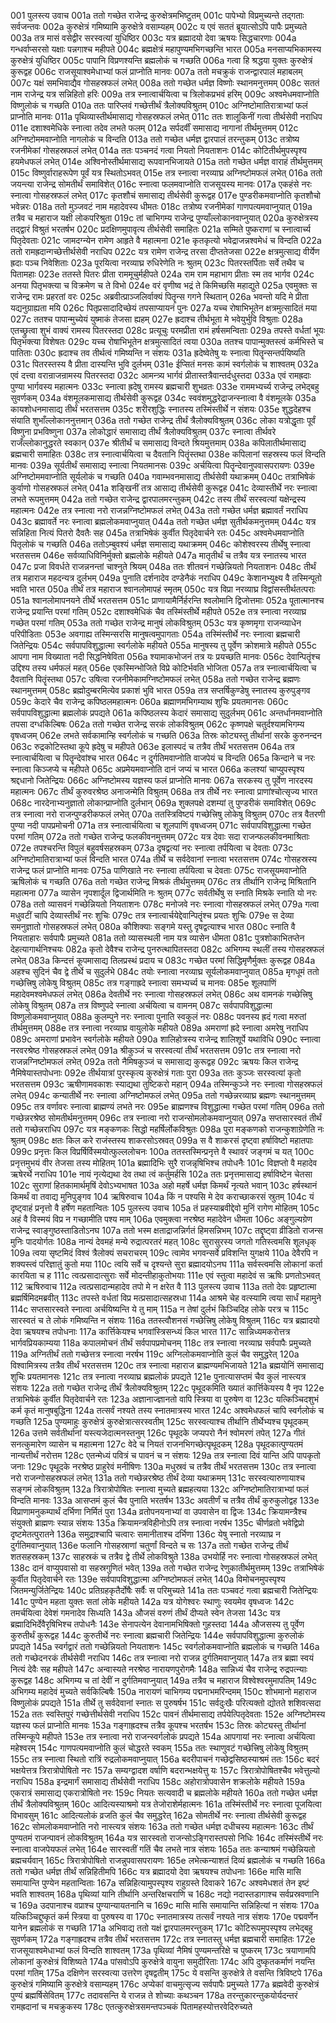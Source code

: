 001	पुलस्त्य उवाच
001a	ततो गच्छेत राजेन्द्र कुरुक्षेत्रमभिष्टुतम्
001c	पापेभ्यो विप्रमुच्यन्ते तद्गताः सर्वजन्तवः
002a	कुरुक्षेत्रं गमिष्यामि कुरुक्षेत्रे वसाम्यहम्
002c	य एवं सततं ब्रूयात्सोऽपि पापैः प्रमुच्यते
003a	तत्र मासं वसेद्वीर सरस्वत्यां युधिष्ठिर
003c	यत्र ब्रह्मादयो देवा ऋषयः सिद्धचारणाः
004a	गन्धर्वाप्सरसो यक्षाः पन्नगाश्च महीपते
004c	ब्रह्मक्षेत्रं महापुण्यमभिगच्छन्ति भारत
005a	मनसाप्यभिकामस्य कुरुक्षेत्रं युधिष्ठिर
005c	पापानि विप्रणश्यन्ति ब्रह्मलोकं च गच्छति
006a	गत्वा हि श्रद्धया युक्तः कुरुक्षेत्रं कुरूद्वह
006c	राजसूयाश्वमेधाभ्यां फलं प्राप्नोति मानवः
007a	ततो मचक्रुकं राजन्द्वारपालं महाबलम्
007c	यक्षं समभिवाद्यैव गोसहस्रफलं लभेत्
008a	ततो गच्छेत धर्मज्ञ विष्णोः स्थानमनुत्तमम्
008c	सततं नाम राजेन्द्र यत्र सन्निहितो हरिः
009a	तत्र स्नात्वार्चयित्वा च त्रिलोकप्रभवं हरिम्
009c	अश्वमेधमवाप्नोति विष्णुलोकं च गच्छति
010a	ततः पारिप्लवं गच्छेत्तीर्थं त्रैलोक्यविश्रुतम्
010c	अग्निष्टोमातिरात्राभ्यां फलं प्राप्नोति मानवः
011a	पृथिव्यास्तीर्थमासाद्य गोसहस्रफलं लभेत्
011c	ततः शालूकिनीं गत्वा तीर्थसेवी नराधिप
011e	दशाश्वमेधिके स्नात्वा तदेव लभते फलम्
012a	सर्पदर्वीं समासाद्य नागानां तीर्थमुत्तमम्
012c	अग्निष्टोममवाप्नोति नागलोकं च विन्दति
013a	ततो गच्छेत धर्मज्ञ द्वारपालं तरन्तुकम्
013c	तत्रोष्य रजनीमेकां गोसहस्रफलं लभेत्
014a	ततः पञ्चनदं गत्वा नियतो नियताशनः
014c	कोटितीर्थमुपस्पृश्य हयमेधफलं लभेत्
014e	अश्विनोस्तीर्थमासाद्य रूपवानभिजायते
015a	ततो गच्छेत धर्मज्ञ वाराहं तीर्थमुत्तमम्
015c	विष्णुर्वाराहरूपेण पूर्वं यत्र स्थितोऽभवत्
015e	तत्र स्नात्वा नरव्याघ्र अग्निष्टोमफलं लभेत्
016a	ततो जयन्त्या राजेन्द्र सोमतीर्थं समाविशेत्
016c	स्नात्वा फलमवाप्नोति राजसूयस्य मानवः
017a	एकहंसे नरः स्नात्वा गोसहस्रफलं लभेत्
017c	कृतशौचं समासाद्य तीर्थसेवी कुरूद्वह
017e	पुण्डरीकमवाप्नोति कृतशौचो भवेन्नरः
018a	ततो मुञ्जवटं नाम महादेवस्य धीमतः
018c	तत्रोष्य रजनीमेकां गाणपत्यमवाप्नुयात्
019a	तत्रैव च महाराज यक्षी लोकपरिश्रुता
019c	तां चाभिगम्य राजेन्द्र पुण्याँल्लोकानवाप्नुयात्
020a	कुरुक्षेत्रस्य तद्द्वारं विश्रुतं भरतर्षभ
020c	प्रदक्षिणमुपावृत्य तीर्थसेवी समाहितः
021a	सम्मिते पुष्कराणां च स्नात्वार्च्य पितृदेवताः
021c	जामदग्न्येन रामेण आहृते वै महात्मना
021e	कृतकृत्यो भवेद्राजन्नश्वमेधं च विन्दति
022a	ततो रामह्रदान्गच्छेत्तीर्थसेवी नराधिप
022c	यत्र रामेण राजेन्द्र तरसा दीप्ततेजसा
022e	क्षत्रमुत्साद्य वीर्येण ह्रदाः पञ्च निवेशिताः
023a	पूरयित्वा नरव्याघ्र रुधिरेणेति नः श्रुतम्
023c	पितरस्तर्पिताः सर्वे तथैव च पितामहाः
023e	ततस्ते पितरः प्रीता राममूचुर्महीपते
024a	राम राम महाभाग प्रीताः स्म तव भार्गव
024c	अनया पितृभक्त्या च विक्रमेण च ते विभो
024e	वरं वृणीष्व भद्रं ते किमिच्छसि महाद्युते
025a	एवमुक्तः स राजेन्द्र रामः प्रहरतां वरः
025c	अब्रवीत्प्राञ्जलिर्वाक्यं पितॄन्स गगने स्थितान्
026a	भवन्तो यदि मे प्रीता यद्यनुग्राह्यता मयि
026c	पितृप्रसादादिच्छेयं तपसाप्यायनं पुनः
027a	यच्च रोषाभिभूतेन क्षत्रमुत्सादितं मया
027c	ततश्च पापान्मुच्येयं युष्माकं तेजसा ह्यहम्
027e	ह्रदाश्च तीर्थभूता मे भवेयुर्भुवि विश्रुताः
028a	एतच्छ्रुत्वा शुभं वाक्यं रामस्य पितरस्तदा
028c	प्रत्यूचुः परमप्रीता रामं हर्षसमन्विताः
029a	तपस्ते वर्धतां भूयः पितृभक्त्या विशेषतः
029c	यच्च रोषाभिभूतेन क्षत्रमुत्सादितं त्वया
030a	ततश्च पापान्मुक्तस्त्वं कर्मभिस्ते च पातिताः
030c	ह्रदाश्च तव तीर्थत्वं गमिष्यन्ति न संशयः
031a	ह्रदेष्वेतेषु यः स्नात्वा पितॄन्सन्तर्पयिष्यति
031c	पितरस्तस्य वै प्रीता दास्यन्ति भुवि दुर्लभम्
031e	ईप्सितं मनसः कामं स्वर्गलोकं च शाश्वतम्
032a	एवं दत्त्वा वरान्राजन्रामस्य पितरस्तदा
032c	आमन्त्र्य भार्गवं प्रीतास्तत्रैवान्तर्दधुस्तदा
033a	एवं रामह्रदाः पुण्या भार्गवस्य महात्मनः
033c	स्नात्वा ह्रदेषु रामस्य ब्रह्मचारी शुभव्रतः
033e	राममभ्यर्च्य राजेन्द्र लभेद्बहु सुवर्णकम्
034a	वंशमूलकमासाद्य तीर्थसेवी कुरूद्वह
034c	स्ववंशमुद्धरेद्राजन्स्नात्वा वै वंशमूलके
035a	कायशोधनमासाद्य तीर्थं भरतसत्तम
035c	शरीरशुद्धिः स्नातस्य तस्मिंस्तीर्थे न संशयः
035e	शुद्धदेहश्च संयाति शुभाँल्लोकाननुत्तमान्
036a	ततो गच्छेत राजेन्द्र तीर्थं त्रैलोक्यविश्रुतम्
036c	लोका यत्रोद्धृताः पूर्वं विष्णुना प्रभविष्णुना
037a	लोकोद्धारं समासाद्य तीर्थं त्रैलोक्यविश्रुतम्
037c	स्नात्वा तीर्थवरे राजँल्लोकानुद्धरते स्वकान्
037e	श्रीतीर्थं च समासाद्य विन्दते श्रियमुत्तमाम्
038a	कपिलातीर्थमासाद्य ब्रह्मचारी समाहितः
038c	तत्र स्नात्वार्चयित्वा च दैवतानि पितॄंस्तथा
038e	कपिलानां सहस्रस्य फलं विन्दति मानवः
039a	सूर्यतीर्थं समासाद्य स्नात्वा नियतमानसः
039c	अर्चयित्वा पितॄन्देवानुपवासपरायणः
039e	अग्निष्टोममवाप्नोति सूर्यलोकं च गच्छति
040a	गवाम्भवनमासाद्य तीर्थसेवी यथाक्रमम्
040c	तत्राभिषेकं कुर्वाणो गोसहस्रफलं लभेत्
041a	शङ्खिनीं तत्र आसाद्य तीर्थसेवी कुरूद्वह
041c	देव्यास्तीर्थे नरः स्नात्वा लभते रूपमुत्तमम्
042a	ततो गच्छेत राजेन्द्र द्वारपालमरन्तुकम्
042c	तस्य तीर्थं सरस्वत्यां यक्षेन्द्रस्य महात्मनः
042e	तत्र स्नात्वा नरो राजन्नग्निष्टोमफलं लभेत्
043a	ततो गच्छेत धर्मज्ञ ब्रह्मावर्तं नराधिप
043c	ब्रह्मावर्ते नरः स्नात्वा ब्रह्मलोकमवाप्नुयात्
044a	ततो गच्छेत धर्मज्ञ सुतीर्थकमनुत्तमम्
044c	यत्र सन्निहिता नित्यं पितरो दैवतैः सह
045a	तत्राभिषेकं कुर्वीत पितृदेवार्चने रतः
045c	अश्वमेधमवाप्नोति पितृलोकं च गच्छति
046a	ततोऽम्बुवश्यं धर्मज्ञ समासाद्य यथाक्रमम्
046c	कोशेश्वरस्य तीर्थेषु स्नात्वा भरतसत्तम
046e	सर्वव्याधिविनिर्मुक्तो ब्रह्मलोके महीयते
047a	मातृतीर्थं च तत्रैव यत्र स्नातस्य भारत
047c	प्रजा विवर्धते राजन्ननन्तां चाश्नुते श्रियम्
048a	ततः शीतवनं गच्छेन्नियतो नियताशनः
048c	तीर्थं तत्र महाराज महदन्यत्र दुर्लभम्
049a	पुनाति दर्शनादेव दण्डेनैकं नराधिप
049c	केशानभ्युक्ष्य वै तस्मिन्पूतो भवति भारत
050a	तीर्थं तत्र महाराज श्वानलोमापहं स्मृतम्
050c	यत्र विप्रा नरव्याघ्र विद्वांसस्तीर्थतत्पराः
051a	श्वानलोमापनयने तीर्थे भरतसत्तम
051c	प्राणायामैर्निर्हरन्ति श्वलोमानि द्विजोत्तमाः
052a	पूतात्मानश्च राजेन्द्र प्रयान्ति परमां गतिम्
052c	दशाश्वमेधिकं चैव तस्मिंस्तीर्थे महीपते
052e	तत्र स्नात्वा नरव्याघ्र गच्छेत परमां गतिम्
053a	ततो गच्छेत राजेन्द्र मानुषं लोकविश्रुतम्
053c	यत्र कृष्णमृगा राजन्व्याधेन परिपीडिताः
053e	अवगाह्य तस्मिन्सरसि मानुषत्वमुपागताः
054a	तस्मिंस्तीर्थे नरः स्नात्वा ब्रह्मचारी जितेन्द्रियः
054c	सर्वपापविशुद्धात्मा स्वर्गलोके महीयते
055a	मानुषस्य तु पूर्वेण क्रोशमात्रे महीपते
055c	आपगा नाम विख्याता नदी सिद्धनिषेविता
056a	श्यामाकभोजनं तत्र यः प्रयच्छति मानवः
056c	देवान्पितॄंश्च उद्दिश्य तस्य धर्मफलं महत्
056e	एकस्मिन्भोजिते विप्रे कोटिर्भवति भोजिता
057a	तत्र स्नात्वार्चयित्वा च दैवतानि पितॄंस्तथा
057c	उषित्वा रजनीमेकामग्निष्टोमफलं लभेत्
058a	ततो गच्छेत राजेन्द्र ब्रह्मणः स्थानमुत्तमम्
058c	ब्रह्मोदुम्बरमित्येव प्रकाशं भुवि भारत
059a	तत्र सप्तर्षिकुण्डेषु स्नातस्य कुरुपुङ्गव
059c	केदारे चैव राजेन्द्र कपिष्ठलमहात्मनः
060a	ब्रह्माणमभिगम्याथ शुचिः प्रयतमानसः
060c	सर्वपापविशुद्धात्मा ब्रह्मलोकं प्रपद्यते
061a	कपिष्ठलस्य केदारं समासाद्य सुदुर्लभम्
061c	अन्तर्धानमवाप्नोति तपसा दग्धकिल्बिषः
062a	ततो गच्छेत राजेन्द्र सरकं लोकविश्रुतम्
062c	कृष्णपक्षे चतुर्दश्यामभिगम्य वृषध्वजम्
062e	लभते सर्वकामान्हि स्वर्गलोकं च गच्छति
063a	तिस्रः कोट्यस्तु तीर्थानां सरके कुरुनन्दन
063c	रुद्रकोटिस्तथा कूपे ह्रदेषु च महीपते
063e	इलास्पदं च तत्रैव तीर्थं भरतसत्तम
064a	तत्र स्नात्वार्चयित्वा च पितॄन्देवांश्च भारत
064c	न दुर्गतिमवाप्नोति वाजपेयं च विन्दति
065a	किन्दाने च नरः स्नात्वा किञ्जप्ये च महीपते
065c	अप्रमेयमवाप्नोति दानं जप्यं च भारत
066a	कलश्यां चाप्युपस्पृश्य श्रद्दधानो जितेन्द्रियः
066c	अग्निष्टोमस्य यज्ञस्य फलं प्राप्नोति मानवः
067a	सरकस्य तु पूर्वेण नारदस्य महात्मनः
067c	तीर्थं कुरुवरश्रेष्ठ अनाजन्मेति विश्रुतम्
068a	तत्र तीर्थे नरः स्नात्वा प्राणांश्चोत्सृज्य भारत
068c	नारदेनाभ्यनुज्ञातो लोकान्प्राप्नोति दुर्लभान्
069a	शुक्लपक्षे दशम्यां तु पुण्डरीकं समाविशेत्
069c	तत्र स्नात्वा नरो राजन्पुण्डरीकफलं लभेत्
070a	ततस्त्रिविष्टपं गच्छेत्त्रिषु लोकेषु विश्रुतम्
070c	तत्र वैतरणी पुण्या नदी पापप्रमोचनी
071a	तत्र स्नात्वार्चयित्वा च शूलपाणिं वृषध्वजम्
071c	सर्वपापविशुद्धात्मा गच्छेत परमां गतिम्
072a	ततो गच्छेत राजेन्द्र फलकीवनमुत्तमम्
072c	यत्र देवाः सदा राजन्फलकीवनमाश्रिताः
072e	तपश्चरन्ति विपुलं बहुवर्षसहस्रकम्
073a	दृषद्वत्यां नरः स्नात्वा तर्पयित्वा च देवताः
073c	अग्निष्टोमातिरात्राभ्यां फलं विन्दति भारत
074a	तीर्थे च सर्वदेवानां स्नात्वा भरतसत्तम
074c	गोसहस्रस्य राजेन्द्र फलं प्राप्नोति मानवः
075a	पाणिखाते नरः स्नात्वा तर्पयित्वा च देवताः
075c	राजसूयमवाप्नोति ऋषिलोकं च गच्छति
076a	ततो गच्छेत राजेन्द्र मिश्रकं तीर्थमुत्तमम्
076c	तत्र तीर्थानि राजेन्द्र मिश्रितानि महात्मना
077a	व्यासेन नृपशार्दूल द्विजार्थमिति नः श्रुतम्
077c	सर्वतीर्थेषु स स्नाति मिश्रके स्नाति यो नरः
078a	ततो व्यासवनं गच्छेन्नियतो नियताशनः
078c	मनोजवे नरः स्नात्वा गोसहस्रफलं लभेत्
079a	गत्वा मधुवटीं चापि देव्यास्तीर्थं नरः शुचिः
079c	तत्र स्नात्वार्चयेद्देवान्पितॄंश्च प्रयतः शुचिः
079e	स देव्या समनुज्ञातो गोसहस्रफलं लभेत्
080a	कौशिक्याः सङ्गमे यस्तु दृषद्वत्याश्च भारत
080c	स्नाति वै नियताहारः सर्वपापैः प्रमुच्यते
081a	ततो व्यासस्थली नाम यत्र व्यासेन धीमता
081c	पुत्रशोकाभितप्तेन देहत्यागार्थनिश्चयः
082a	कृतो देवैश्च राजेन्द्र पुनरुत्थापितस्तदा
082c	अभिगम्य स्थलीं तस्य गोसहस्रफलं लभेत्
083a	किन्दत्तं कूपमासाद्य तिलप्रस्थं प्रदाय च
083c	गच्छेत परमां सिद्धिमृणैर्मुक्तः कुरूद्वह
084a	अहश्च सुदिनं चैव द्वे तीर्थे च सुदुर्लभे
084c	तयोः स्नात्वा नरव्याघ्र सूर्यलोकमवाप्नुयात्
085a	मृगधूमं ततो गच्छेत्त्रिषु लोकेषु विश्रुतम्
085c	तत्र गङ्गाह्रदे स्नात्वा समभ्यर्च्य च मानवः
085e	शूलपाणिं महादेवमश्वमेधफलं लभेत्
086a	देवतीर्थे नरः स्नात्वा गोसहस्रफलं लभेत्
086c	अथ वामनकं गच्छेत्त्रिषु लोकेषु विश्रुतम्
087a	तत्र विष्णुपदे स्नात्वा अर्चयित्वा च वामनम्
087c	सर्वपापविशुद्धात्मा विष्णुलोकमवाप्नुयात्
088a	कुलम्पुने नरः स्नात्वा पुनाति स्वकुलं नरः
088c	पवनस्य ह्रदं गत्वा मरुतां तीर्थमुत्तमम्
088e	तत्र स्नात्वा नरव्याघ्र वायुलोके महीयते
089a	अमराणां ह्रदे स्नात्वा अमरेषु नराधिप
089c	अमराणां प्रभावेन स्वर्गलोके महीयते
090a	शालिहोत्रस्य राजेन्द्र शालिशूर्पे यथाविधि
090c	स्नात्वा नरवरश्रेष्ठ गोसहस्रफलं लभेत्
091a	श्रीकुञ्जं च सरस्वत्यां तीर्थं भरतसत्तम
091c	तत्र स्नात्वा नरो राजन्नग्निष्टोमफलं लभेत्
092a	ततो नैमिषकुञ्जं च समासाद्य कुरूद्वह
092c	ऋषयः किल राजेन्द्र नैमिषेयास्तपोधनाः
092e	तीर्थयात्रां पुरस्कृत्य कुरुक्षेत्रं गताः पुरा
093a	ततः कुञ्जः सरस्वत्यां कृतो भरतसत्तम
093c	ऋषीणामवकाशः स्याद्यथा तुष्टिकरो महान्
094a	तस्मिन्कुञ्जे नरः स्नात्वा गोसहस्रफलं लभेत्
094c	कन्यातीर्थे नरः स्नात्वा अग्निष्टोमफलं लभेत्
095a	ततो गच्छेन्नरव्याघ्र ब्रह्मणः स्थानमुत्तमम्
095c	तत्र वर्णावरः स्नात्वा ब्राह्मण्यं लभते नरः
095e	ब्राह्मणश्च विशुद्धात्मा गच्छेत परमां गतिम्
096a	ततो गच्छेन्नरश्रेष्ठ सोमतीर्थमनुत्तमम्
096c	तत्र स्नात्वा नरो राजन्सोमलोकमवाप्नुयात्
097a	सप्तसारस्वतं तीर्थं ततो गच्छेन्नराधिप
097c	यत्र मङ्कणकः सिद्धो महर्षिर्लोकविश्रुतः
098a	पुरा मङ्कणको राजन्कुशाग्रेणेति नः श्रुतम्
098c	क्षतः किल करे राजंस्तस्य शाकरसोऽस्रवत्
099a	स वै शाकरसं दृष्ट्वा हर्षाविष्टो महातपाः
099c	प्रनृत्तः किल विप्रर्षिर्विस्मयोत्फुल्ललोचनः
100a	ततस्तस्मिन्प्रनृत्ते वै स्थावरं जङ्गमं च यत्
100c	प्रनृत्तमुभयं वीर तेजसा तस्य मोहितम्
101a	ब्रह्मादिभिः सुरै राजन्नृषिभिश्च तपोधनैः
101c	विज्ञप्तो वै महादेव ऋषेरर्थे नराधिप
101e	नायं नृत्येद्यथा देव तथा त्वं कर्तुमर्हसि
102a	ततः प्रनृत्तमासाद्य हर्षाविष्टेन चेतसा
102c	सुराणां हितकामार्थमृषिं देवोऽभ्यभाषत
103a	अहो महर्षे धर्मज्ञ किमर्थं नृत्यते भवान्
103c	हर्षस्थानं किमर्थं वा तवाद्य मुनिपुङ्गव
104	ऋषिरुवाच
104a	किं न पश्यसि मे देव कराच्छाकरसं स्रुतम्
104c	यं दृष्ट्वाहं प्रनृत्तो वै हर्षेण महतान्वितः
105	पुलस्त्य उवाच
105a	तं प्रहस्याब्रवीद्देवो मुनिं रागेण मोहितम्
105c	अहं वै विस्मयं विप्र न गच्छामीति पश्य माम्
106a	एवमुक्त्वा नरश्रेष्ठ महादेवेन धीमता
106c	अङ्गुल्यग्रेण राजेन्द्र स्वाङ्गुष्ठस्ताडितोऽनघ
107a	ततो भस्म क्षताद्राजन्निर्गतं हिमसन्निभम्
107c	तद्दृष्ट्वा व्रीडितो राजन्स मुनिः पादयोर्गतः
108a	नान्यं देवमहं मन्ये रुद्रात्परतरं महत्
108c	सुरासुरस्य जगतो गतिस्त्वमसि शूलधृक्
109a	त्वया सृष्टमिदं विश्वं त्रैलोक्यं सचराचरम्
109c	त्वामेव भगवन्सर्वे प्रविशन्ति युगक्षये
110a	देवैरपि न शक्यस्त्वं परिज्ञातुं कुतो मया
110c	त्वयि सर्वे च दृश्यन्ते सुरा ब्रह्मादयोऽनघ
111a	सर्वस्त्वमसि लोकानां कर्ता कारयिता च ह
111c	त्वत्प्रसादात्सुराः सर्वे मोदन्तीहाकुतोभयाः
111e	एवं स्तुत्वा महादेवं स ऋषिः प्रणतोऽभवत्
112	ऋषिरुवाच
112a	त्वत्प्रसादान्महादेव तपो मे न क्षरेत वै
113	पुलस्त्य उवाच
113a	ततो देवः प्रहृष्टात्मा ब्रह्मर्षिमिदमब्रवीत्
113c	तपस्ते वर्धतां विप्र मत्प्रसादात्सहस्रधा
114a	आश्रमे चेह वत्स्यामि त्वया सार्धं महामुने
114c	सप्तसारस्वते स्नात्वा अर्चयिष्यन्ति ये तु माम्
115a	न तेषां दुर्लभं किञ्चिदिह लोके परत्र च
115c	सारस्वतं च ते लोकं गमिष्यन्ति न संशयः
116a	ततस्त्वौशनसं गच्छेत्त्रिषु लोकेषु विश्रुतम्
116c	यत्र ब्रह्मादयो देवा ऋषयश्च तपोधनाः
117a	कार्त्तिकेयश्च भगवांस्त्रिसन्ध्यं किल भारत
117c	सान्निध्यमकरोत्तत्र भार्गवप्रियकाम्यया
118a	कपालमोचनं तीर्थं सर्वपापप्रमोचनम्
118c	तत्र स्नात्वा नरव्याघ्र सर्वपापैः प्रमुच्यते
119a	अग्नितीर्थं ततो गच्छेत्तत्र स्नात्वा नरर्षभ
119c	अग्निलोकमवाप्नोति कुलं चैव समुद्धरेत्
120a	विश्वामित्रस्य तत्रैव तीर्थं भरतसत्तम
120c	तत्र स्नात्वा महाराज ब्राह्मण्यमभिजायते
121a	ब्रह्मयोनिं समासाद्य शुचिः प्रयतमानसः
121c	तत्र स्नात्वा नरव्याघ्र ब्रह्मलोकं प्रपद्यते
121e	पुनात्यासप्तमं चैव कुलं नास्त्यत्र संशयः
122a	ततो गच्छेत राजेन्द्र तीर्थं त्रैलोक्यविश्रुतम्
122c	पृथूदकमिति ख्यातं कार्त्तिकेयस्य वै नृप
122e	तत्राभिषेकं कुर्वीत पितृदेवार्चने रतः
123a	अज्ञानाज्ज्ञानतो वापि स्त्रिया वा पुरुषेण वा
123c	यत्किञ्चिदशुभं कर्म कृतं मानुषबुद्धिना
124a	तत्सर्वं नश्यते तस्य स्नातमात्रस्य भारत
124c	अश्वमेधफलं चापि स्वर्गलोकं च गच्छति
125a	पुण्यमाहुः कुरुक्षेत्रं कुरुक्षेत्रात्सरस्वतीम्
125c	सरस्वत्याश्च तीर्थानि तीर्थेभ्यश्च पृथूदकम्
126a	उत्तमे सर्वतीर्थानां यस्त्यजेदात्मनस्तनुम्
126c	पृथूदके जप्यपरो नैनं श्वोमरणं तपेत्
127a	गीतं सनत्कुमारेण व्यासेन च महात्मना
127c	वेदे च नियतं राजनभिगच्छेत्पृथूदकम्
128a	पृथूदकात्पुण्यतमं नान्यत्तीर्थं नरोत्तम
128c	एतन्मेध्यं पवित्रं च पावनं च न संशयः
129a	तत्र स्नात्वा दिवं यान्ति अपि पापकृतो जनाः
129c	पृथूदके नरश्रेष्ठ प्राहुरेवं मनीषिणः
130a	मधुस्रवं च तत्रैव तीर्थं भरतसत्तम
130c	तत्र स्नात्वा नरो राजन्गोसहस्रफलं लभेत्
131a	ततो गच्छेन्नरश्रेष्ठ तीर्थं देव्या यथाक्रमम्
131c	सरस्वत्यारुणायाश्च सङ्गमं लोकविश्रुतम्
132a	त्रिरात्रोपोषितः स्नात्वा मुच्यते ब्रह्महत्यया
132c	अग्निष्टोमातिरात्राभ्यां फलं विन्दति मानवः
133a	आसप्तमं कुलं चैव पुनाति भरतर्षभ
133c	अवतीर्णं च तत्रैव तीर्थं कुरुकुलोद्वह
133e	विप्राणामनुकम्पार्थं दर्भिणा निर्मितं पुरा
134a	व्रतोपनयनाभ्यां वा उपवासेन वा द्विजः
134c	क्रियामन्त्रैश्च संयुक्तो ब्राह्मणः स्यान्न संशयः
135a	क्रियामन्त्रविहीनोऽपि तत्र स्नात्वा नरर्षभ
135c	चीर्णव्रतो भवेद्विप्रो दृष्टमेतत्पुरातने
136a	समुद्राश्चापि चत्वारः समानीताश्च दर्भिणा
136c	येषु स्नातो नरव्याघ्र न दुर्गतिमवाप्नुयात्
136e	फलानि गोसहस्राणां चतुर्णां विन्दते च सः
137a	ततो गच्छेत राजेन्द्र तीर्थं शतसहस्रकम्
137c	साहस्रकं च तत्रैव द्वे तीर्थे लोकविश्रुते
138a	उभयोर्हि नरः स्नात्वा गोसहस्रफलं लभेत्
138c	दानं वाप्युपवासो वा सहस्रगुणितं भवेत्
139a	ततो गच्छेत राजेन्द्र रेणुकातीर्थमुत्तमम्
139c	तत्राभिषेकं कुर्वीत पितृदेवार्चने रतः
139e	सर्वपापविशुद्धात्मा अग्निष्टोमफलं लभेत्
140a	विमोचनमुपस्पृश्य जितमन्युर्जितेन्द्रियः
140c	प्रतिग्रहकृतैर्दोषैः सर्वैः स परिमुच्यते
141a	ततः पञ्चवटं गत्वा ब्रह्मचारी जितेन्द्रियः
141c	पुण्येन महता युक्तः सतां लोके महीयते
142a	यत्र योगेश्वरः स्थाणुः स्वयमेव वृषध्वजः
142c	तमर्चयित्वा देवेशं गमनादेव सिध्यति
143a	औजसं वरुणं तीर्थं दीप्यते स्वेन तेजसा
143c	यत्र ब्रह्मादिभिर्देवैरृषिभिश्च तपोधनैः
143e	सेनापत्येन देवानामभिषिक्तो गुहस्तदा
144a	औजसस्य तु पूर्वेण कुरुतीर्थं कुरूद्वह
144c	कुरुतीर्थे नरः स्नात्वा ब्रह्मचारी जितेन्द्रियः
144e	सर्वपापविशुद्धात्मा कुरुलोकं प्रपद्यते
145a	स्वर्गद्वारं ततो गच्छेन्नियतो नियताशनः
145c	स्वर्गलोकमवाप्नोति ब्रह्मलोकं च गच्छति
146a	ततो गच्छेदनरकं तीर्थसेवी नराधिप
146c	तत्र स्नात्वा नरो राजन्न दुर्गतिमवाप्नुयात्
147a	तत्र ब्रह्मा स्वयं नित्यं देवैः सह महीपते
147c	अन्वास्यते नरश्रेष्ठ नारायणपुरोगमैः
148a	सान्निध्यं चैव राजेन्द्र रुद्रपत्न्याः कुरूद्वह
148c	अभिगम्य च तां देवीं न दुर्गतिमवाप्नुयात्
149a	तत्रैव च महाराज विश्वेश्वरमुमापतिम्
149c	अभिगम्य महादेवं मुच्यते सर्वकिल्बिषैः
150a	नारायणं चाभिगम्य पद्मनाभमरिन्दमम्
150c	शोभमानो महाराज विष्णुलोकं प्रपद्यते
151a	तीर्थे तु सर्वदेवानां स्नातः स पुरुषर्षभ
151c	सर्वदुःखैः परित्यक्तो द्योतते शशिवत्सदा
152a	ततः स्वस्तिपुरं गच्छेत्तीर्थसेवी नराधिप
152c	पावनं तीर्थमासाद्य तर्पयेत्पितृदेवताः
152e	अग्निष्टोमस्य यज्ञस्य फलं प्राप्नोति मानवः
153a	गङ्गाह्रदश्च तत्रैव कूपश्च भरतर्षभ
153c	तिस्रः कोट्यस्तु तीर्थानां तस्मिन्कूपे महीपते
153e	तत्र स्नात्वा नरो राजन्स्वर्गलोकं प्रपद्यते
154a	आपगायां नरः स्नात्वा अर्चयित्वा महेश्वरम्
154c	गाणपत्यमवाप्नोति कुलं चोद्धरते स्वकम्
155a	ततः स्थाणुवटं गच्छेत्त्रिषु लोकेषु विश्रुतम्
155c	तत्र स्नात्वा स्थितो रात्रिं रुद्रलोकमवाप्नुयात्
156a	बदरीपाचनं गच्छेद्वसिष्ठस्याश्रमं ततः
156c	बदरं भक्षयेत्तत्र त्रिरात्रोपोषितो नरः
157a	सम्यग्द्वादश वर्षाणि बदरान्भक्षयेत्तु यः
157c	त्रिरात्रोपोषितश्चैव भवेत्तुल्यो नराधिप
158a	इन्द्रमार्गं समासाद्य तीर्थसेवी नराधिप
158c	अहोरात्रोपवासेन शक्रलोके महीयते
159a	एकरात्रं समासाद्य एकरात्रोषितो नरः
159c	नियतः सत्यवादी च ब्रह्मलोके महीयते
160a	ततो गच्छेत धर्मज्ञ तीर्थं त्रैलोक्यविश्रुतम्
160c	आदित्यस्याश्रमो यत्र तेजोराशेर्महात्मनः
161a	तस्मिंस्तीर्थे नरः स्नात्वा पूजयित्वा विभावसुम्
161c	आदित्यलोकं व्रजति कुलं चैव समुद्धरेत्
162a	सोमतीर्थे नरः स्नात्वा तीर्थसेवी कुरूद्वह
162c	सोमलोकमवाप्नोति नरो नास्त्यत्र संशयः
163a	ततो गच्छेत धर्मज्ञ दधीचस्य महात्मनः
163c	तीर्थं पुण्यतमं राजन्पावनं लोकविश्रुतम्
164a	यत्र सारस्वतो राजन्सोऽङ्गिरास्तपसो निधिः
164c	तस्मिंस्तीर्थे नरः स्नात्वा वाजपेयफलं लभेत्
164e	सारस्वतीं गतिं चैव लभते नात्र संशयः
165a	ततः कन्याश्रमं गच्छेन्नियतो ब्रह्मचर्यवान्
165c	त्रिरात्रोपोषितो राजन्नुपवासपरायणः
165e	लभेत्कन्याशतं दिव्यं ब्रह्मलोकं च गच्छति
166a	ततो गच्छेत धर्मज्ञ तीर्थं सन्निहितीमपि
166c	यत्र ब्रह्मादयो देवा ऋषयश्च तपोधनाः
166e	मासि मासि समायान्ति पुण्येन महतान्विताः
167a	सन्निहित्यामुपस्पृश्य राहुग्रस्ते दिवाकरे
167c	अश्वमेधशतं तेन इष्टं भवति शाश्वतम्
168a	पृथिव्यां यानि तीर्थानि अन्तरिक्षचराणि च
168c	नद्यो नदास्तडागाश्च सर्वप्रस्रवणानि च
169a	उदपानाश्च वप्राश्च पुण्यान्यायतनानि च
169c	मासि मासि समायान्ति सन्निहित्यां न संशयः
170a	यत्किञ्चिद्दुष्कृतं कर्म स्त्रिया वा पुरुषस्य वा
170c	स्नातमात्रस्य तत्सर्वं नश्यते नात्र संशयः
170e	पद्मवर्णेन यानेन ब्रह्मलोकं स गच्छति
171a	अभिवाद्य ततो यक्षं द्वारपालमरन्तुकम्
171c	कोटिरूपमुपस्पृश्य लभेद्बहु सुवर्णकम्
172a	गङ्गाह्रदश्च तत्रैव तीर्थं भरतसत्तम
172c	तत्र स्नातस्तु धर्मज्ञ ब्रह्मचारी समाहितः
172e	राजसूयाश्वमेधाभ्यां फलं विन्दति शाश्वतम्
173a	पृथिव्यां नैमिषं पुण्यमन्तरिक्षे च पुष्करम्
173c	त्रयाणामपि लोकानां कुरुक्षेत्रं विशिष्यते
174a	पांसवोऽपि कुरुक्षेत्रे वायुना समुदीरिताः
174c	अपि दुष्कृतकर्माणं नयन्ति परमां गतिम्
175a	दक्षिणेन सरस्वत्या उत्तरेण दृषद्वतीम्
175c	ये वसन्ति कुरुक्षेत्रे ते वसन्ति त्रिविष्टपे
176a	कुरुक्षेत्रं गमिष्यामि कुरुक्षेत्रे वसाम्यहम्
176c	अप्येकां वाचमुत्सृज्य सर्वपापैः प्रमुच्यते
177a	ब्रह्मवेदी कुरुक्षेत्रं पुण्यं ब्रह्मर्षिसेवितम्
177c	तदावसन्ति ये राजन्न ते शोच्याः कथञ्चन
178a	तरन्तुकारन्तुकयोर्यदन्तरं रामह्रदानां च मचक्रुकस्य
178c	एतत्कुरुक्षेत्रसमन्तपञ्चकं पितामहस्योत्तरवेदिरुच्यते
